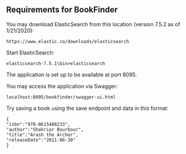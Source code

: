 ## Requirements for BookFinder

You may download ElasticSearch from this location (version 7.5.2 as of 1/21/2020):

    https://www.elastic.co/downloads/elasticsearch

Start ElasticSearch:

    elasticsearch-7.5.1\bin>elasticsearch


The application is set up to be available at port 8095.

You may access the application via Swagger:

    localhost:8095/bookfinder/swagger-ui.html

Try saving a book using the save endpoint and data in this format:

	{
	"isbn":"978-0615488233",
	"author":"Shahriar Bourbour",
	"title":"Arash the Archer",
	"releaseDate":"2011-06-30"
	}
